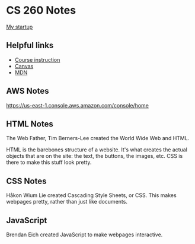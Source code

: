 # CS 260 Notes

[My startup](https://simon.cs260.click)

## Helpful links

- [Course instruction](https://github.com/webprogramming260)
- [Canvas](https://byu.instructure.com)
- [MDN](https://developer.mozilla.org)

## AWS Notes

https://us-east-1.console.aws.amazon.com/console/home

## HTML Notes

The Web Father, Tim Berners-Lee created the World Wide Web and HTML. 

HTML is the barebones structure of a website. It's what creates the actual objects that are on the site: the text, the buttons, the images, etc. CSS is there to make this stuff look pretty.

## CSS Notes
Håkon Wium Lie created Cascading Style Sheets, or CSS. This makes webpages pretty, rather than just like documents.

## JavaScript
Brendan Eich created JavaScript to make webpages interactive. 
